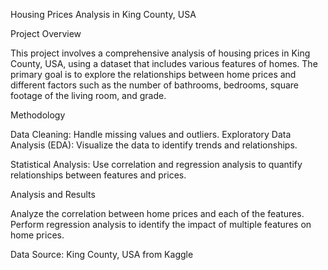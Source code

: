 Housing Prices Analysis in King County, USA

Project Overview

This project involves a comprehensive analysis of housing prices in King County, USA, using a dataset that includes various features of homes. The primary goal is to explore the relationships between home prices and different factors such as the number of bathrooms, bedrooms, square footage of the living room, and grade.

Methodology

Data Cleaning: Handle missing values and outliers.
Exploratory Data Analysis (EDA): Visualize the data to identify trends and relationships.

Statistical Analysis: Use correlation and regression analysis to quantify relationships between features and prices.

Analysis and Results


Analyze the correlation between home prices and each of the features.
Perform regression analysis to identify the impact of multiple features on home prices.

Data Source: King County, USA from Kaggle
